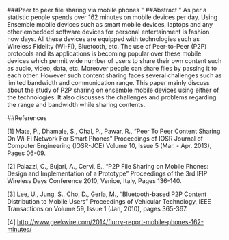 ###Peer to peer file sharing via mobile phones
"
##Abstract
"
As per a statistic people spends over 162 minutes on mobile devices per day. Using Ensemble mobile devices such as smart mobile devices, laptops and any other embedded software devices for personal entertainment is fashion now days. All these devices are equipped with technologies such as Wireless Fidelity (Wi-Fi), Bluetooth, etc. The use of Peer-to-Peer (P2P) protocols and its applications is becoming popular over these mobile devices which permit wide number of users to share their own content such as audio, video, data, etc. Moreover people can share files by passing it to each other. However such content sharing faces several challenges such as limited bandwidth and communication range. This paper mainly discuss about the study of P2P sharing on ensemble mobile devices using either of the technologies. It also discusses the challenges and problems regarding the range and bandwidth while sharing contents.

##References

[1] Mate, P., Dhamale, S., Ohal, P., Pawar, R., “Peer To Peer Content Sharing On Wi-Fi Network For Smart Phones” Proceedings of IOSR Journal of Computer Engineering (IOSR-JCE) Volume 10, Issue 5 (Mar. - Apr. 2013), Pages 06-09.

[2] Palazzi, C., Bujari, A., Cervi, E., “P2P File Sharing on Mobile Phones: Design and Implementation of a Prototype” Proceedings of the 3rd IFIP Wireless Days Conference 2010, Venice, Italy, Pages 136-140.

[3] Lee, U., Jung, S., Cho, D., Gerla, M., “Bluetooth-based P2P Content Distribution to Mobile Users” Proceedings of Vehicular Technology, IEEE Transactions on Volume 59, Issue 1 (Jan, 2010), pages 365-367.

[4] http://www.geekwire.com/2014/flurry-report-mobile-phones-162-minutes/
